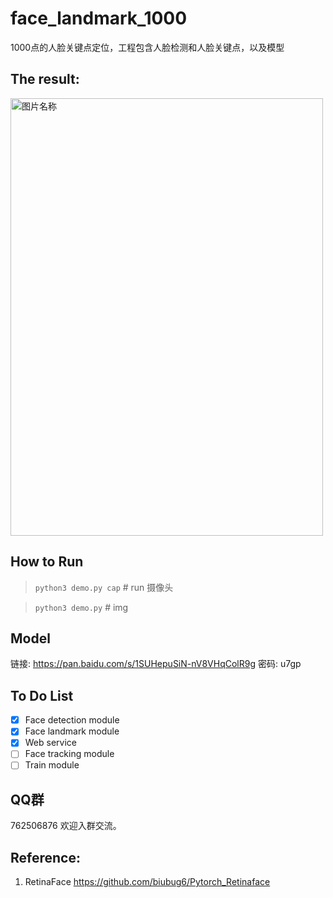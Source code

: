 # face_landmark_1000

1000点的人脸关键点定位，工程包含人脸检测和人脸关键点，以及模型



## The result:

<img src="./data/result.jpg" width = "500" height = "700" alt="图片名称" align=center />

## How to Run

> `python3 demo.py cap`  # run 摄像头

> `python3 demo.py`  # img

## Model

链接: https://pan.baidu.com/s/1SUHepuSiN-nV8VHqColR9g  密码: u7gp

## To Do List

- [x] Face detection module
- [x] Face landmark module
- [x] Web service
- [ ] Face tracking module
- [ ] Train module

## QQ群

762506876   欢迎入群交流。

## Reference:

1. RetinaFace https://github.com/biubug6/Pytorch_Retinaface



